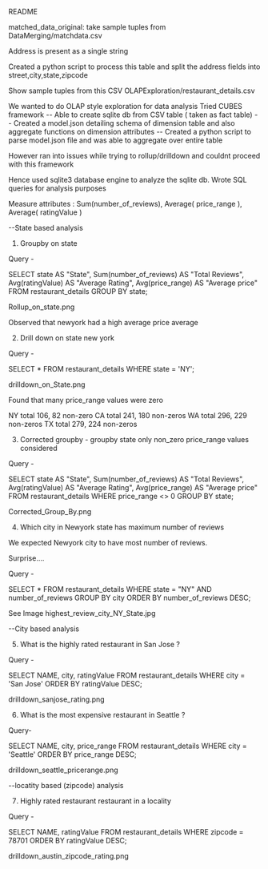 README

matched_data_original: take sample tuples from DataMerging/matchdata.csv

Address is present as a single string 

Created a python script to process this table and split the address fields into street,city,state,zipcode

Show sample tuples from this CSV OLAPExploration/restaurant_details.csv

We wanted to do OLAP style exploration for data analysis
Tried CUBES framework
 -- Able to create sqlite db from CSV table ( taken as fact table)
 -- Created a model.json detailing schema of dimension table and also aggregate functions on dimension attributes
 -- Created a python script to parse model.json file and was able to aggregate over entire table


However ran into issues while trying to rollup/drilldown and couldnt proceed with this framework

Hence used sqlite3 database engine to analyze the sqlite db. Wrote SQL queries for analysis purposes

Measure attributes : Sum(number_of_reviews), Average( price_range ), Average( ratingValue )


--State based analysis

1) Groupby on state

Query -

SELECT state                  AS "State",
       Sum(number_of_reviews) AS "Total Reviews",
       Avg(ratingValue)       AS "Average Rating",
       Avg(price_range)       AS "Average price"
FROM   restaurant_details
GROUP  BY state;

Rollup_on_state.png


Observed that newyork had a high average price average


2) Drill down on state new york

Query -

SELECT *
FROM   restaurant_details
WHERE  state = 'NY';

drilldown_on_State.png


Found that many price_range values were zero


NY total 106, 82 non-zero
CA total 241, 180 non-zeros
WA total 296, 229 non-zeros
TX total 279, 224 non-zeros 
 

3) Corrected groupby - groupby state only non_zero price_range values considered

Query -

SELECT state                  AS "State",
       Sum(number_of_reviews) AS "Total Reviews",
       Avg(ratingValue)       AS "Average Rating",
       Avg(price_range)       AS "Average price"
FROM   restaurant_details
WHERE  price_range <> 0
GROUP  BY state;

Corrected_Group_By.png


4) Which city in Newyork state has maximum number of reviews

We expected Newyork city to have most number of reviews. 

Surprise....

Query -

SELECT *
FROM   restaurant_details
WHERE  state = "NY"
       AND number_of_reviews
GROUP  BY city
ORDER  BY number_of_reviews DESC;

See Image highest_review_city_NY_State.jpg


--City based analysis

5) What is the highly rated restaurant in San Jose ?

Query -

SELECT NAME,
       city,
       ratingValue
FROM   restaurant_details
WHERE  city = 'San Jose'
ORDER  BY ratingValue DESC;

drilldown_sanjose_rating.png

6) What is the most expensive restaurant in Seattle ?

Query-

SELECT NAME,
       city,
       price_range
FROM   restaurant_details
WHERE  city = 'Seattle'
ORDER  BY price_range DESC;

drilldown_seattle_pricerange.png


--locatity based (zipcode) analysis

7) Highly rated restaurant restaurant in a locality

Query -

SELECT NAME,
       ratingValue
FROM   restaurant_details
WHERE  zipcode = 78701
ORDER  BY ratingValue DESC;

drilldown_austin_zipcode_rating.png
